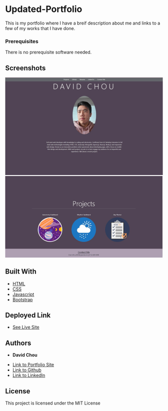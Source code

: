 # Updated-Portfolio

This is my portfolio where I have a breif description about me and links to a few of my works that I have done. 

### Prerequisites

There is no prerequisite software needed.


## Screenshots

![](./Screenshot_1.jpg)
![](./Screenshot_2.jpg)

## Built With

* [HTML](https://developer.mozilla.org/en-US/docs/Web/HTML)
* [CSS](https://developer.mozilla.org/en-US/docs/Web/CSS)
* [Javascript](https://developer.mozilla.org/en-US/docs/Web/JavaScript)
* [Bootstrap](https://getbootstrap.com/)

## Deployed Link

* [See Live Site](https://dazedchou.github.io/Updated-Portfolio/)


## Authors

* **David Chou** 

- [Link to Portfolio Site](https://dazedchou.github.io/Updated-Portfolio/)
- [Link to Github](https://github.com/DazedChou)
- [Link to LinkedIn](https://www.linkedin.com/in/Davidchou99)


## License

This project is licensed under the MIT License 

